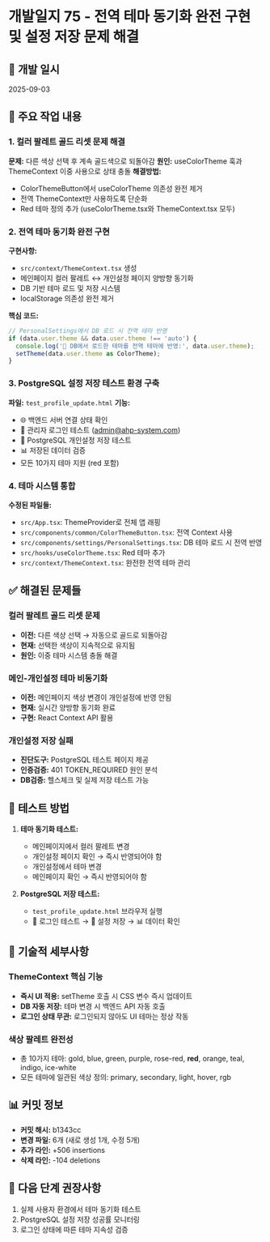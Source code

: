 # 개발일지 75 - 전역 테마 동기화 완전 구현 및 설정 저장 문제 해결

## 📅 개발 일시
2025-09-03

## 🎯 주요 작업 내용

### 1. 컬러 팔레트 골드 리셋 문제 해결
**문제:** 다른 색상 선택 후 계속 골드색으로 되돌아감
**원인:** useColorTheme 훅과 ThemeContext 이중 사용으로 상태 충돌
**해결방법:**
- ColorThemeButton에서 useColorTheme 의존성 완전 제거
- 전역 ThemeContext만 사용하도록 단순화
- Red 테마 정의 추가 (useColorTheme.tsx와 ThemeContext.tsx 모두)

### 2. 전역 테마 동기화 완전 구현
**구현사항:**
- `src/context/ThemeContext.tsx` 생성
- 메인페이지 컬러 팔레트 ↔ 개인설정 페이지 양방향 동기화
- DB 기반 테마 로드 및 저장 시스템
- localStorage 의존성 완전 제거

**핵심 코드:**
```typescript
// PersonalSettings에서 DB 로드 시 전역 테마 반영
if (data.user.theme && data.user.theme !== 'auto') {
  console.log('🎨 DB에서 로드한 테마를 전역 테마에 반영:', data.user.theme);
  setTheme(data.user.theme as ColorTheme);
}
```

### 3. PostgreSQL 설정 저장 테스트 환경 구축
**파일:** `test_profile_update.html`
**기능:**
- 🌐 백엔드 서버 연결 상태 확인
- 🔐 관리자 로그인 테스트 (admin@ahp-system.com)
- 💾 PostgreSQL 개인설정 저장 테스트
- 📊 저장된 데이터 검증
- 모든 10가지 테마 지원 (red 포함)

### 4. 테마 시스템 통합
**수정된 파일들:**
- `src/App.tsx`: ThemeProvider로 전체 앱 래핑
- `src/components/common/ColorThemeButton.tsx`: 전역 Context 사용
- `src/components/settings/PersonalSettings.tsx`: DB 테마 로드 시 전역 반영
- `src/hooks/useColorTheme.tsx`: Red 테마 추가
- `src/context/ThemeContext.tsx`: 완전한 전역 테마 관리

## ✅ 해결된 문제들

### 컬러 팔레트 골드 리셋 문제
- **이전:** 다른 색상 선택 → 자동으로 골드로 되돌아감
- **현재:** 선택한 색상이 지속적으로 유지됨
- **원인:** 이중 테마 시스템 충돌 해결

### 메인-개인설정 테마 비동기화
- **이전:** 메인페이지 색상 변경이 개인설정에 반영 안됨
- **현재:** 실시간 양방향 동기화 완료
- **구현:** React Context API 활용

### 개인설정 저장 실패
- **진단도구:** PostgreSQL 테스트 페이지 제공
- **인증검증:** 401 TOKEN_REQUIRED 원인 분석
- **DB검증:** 헬스체크 및 실제 저장 테스트 가능

## 🧪 테스트 방법

1. **테마 동기화 테스트:**
   - 메인페이지에서 컬러 팔레트 변경
   - 개인설정 페이지 확인 → 즉시 반영되어야 함
   - 개인설정에서 테마 변경
   - 메인페이지 확인 → 즉시 반영되어야 함

2. **PostgreSQL 저장 테스트:**
   - `test_profile_update.html` 브라우저 실행
   - 🔐 로그인 테스트 → 💾 설정 저장 → 📊 데이터 확인

## 🔧 기술적 세부사항

### ThemeContext 핵심 기능
- **즉시 UI 적용:** setTheme 호출 시 CSS 변수 즉시 업데이트
- **DB 자동 저장:** 테마 변경 시 백엔드 API 자동 호출
- **로그인 상태 무관:** 로그인되지 않아도 UI 테마는 정상 작동

### 색상 팔레트 완전성
- 총 10가지 테마: gold, blue, green, purple, rose-red, **red**, orange, teal, indigo, ice-white
- 모든 테마에 일관된 색상 정의: primary, secondary, light, hover, rgb

## 📊 커밋 정보
- **커밋 해시:** b1343cc
- **변경 파일:** 6개 (새로 생성 1개, 수정 5개)
- **추가 라인:** +506 insertions
- **삭제 라인:** -104 deletions

## 🎯 다음 단계 권장사항
1. 실제 사용자 환경에서 테마 동기화 테스트
2. PostgreSQL 설정 저장 성공률 모니터링
3. 로그인 상태에 따른 테마 지속성 검증